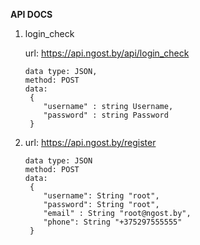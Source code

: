 **API DOCS**

1) login_check

   url: https://api.ngost.by/api/login_check
   
       data type: JSON,
       method: POST
       data: 
        {
           "username" : string Username,
           "password" : string Password
        }
 2) url: https://api.ngost.by/register
    
        data type: JSON
        method: POST
        data: 
         {
            "username": String "root",
            "password": String "root",
            "email" : String "root@ngost.by",
            "phone": String "+375297555555"
         }